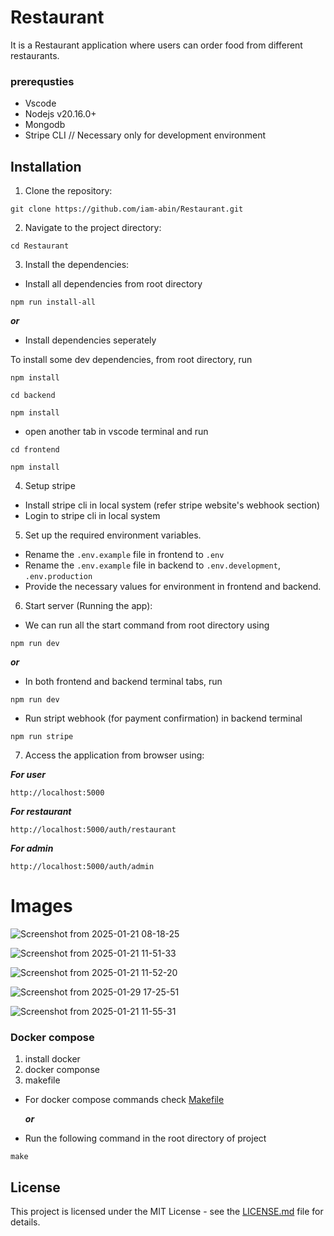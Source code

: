 # Restaurant


It is a Restaurant application where users can order food from different restaurants.

### prerequsties
- Vscode
- Nodejs v20.16.0+
- Mongodb 
- Stripe CLI // Necessary only for development environment

## Installation

1. Clone the repository:

```
git clone https://github.com/iam-abin/Restaurant.git
```

2. Navigate to the project directory:

```
cd Restaurant
```

3. Install the dependencies:

- Install all dependencies from root directory

```
npm run install-all
```

***or***
- Install dependencies seperately

To install some dev dependencies, from root directory, run

```
npm install
```

```
cd backend
```
```
npm install 
```
- open another tab in vscode terminal and run
```
cd frontend
```
```
npm install 
```

4. Setup stripe

- Install stripe cli in local system (refer stripe website's webhook section)
- Login to stripe cli in local system 

5. Set up the required environment variables.
- Rename the `.env.example` file in frontend to `.env`
- Rename the `.env.example` file in backend to `.env.development`, `.env.production`
- Provide the necessary values for environment in frontend and backend.

6. Start server (Running the app):

- We can run all the start command from root directory using
```
npm run dev
```
***or***
- In both frontend and backend terminal tabs, run

```
npm run dev
```
- Run stript webhook (for payment confirmation) in backend terminal 

```
npm run stripe
```

7. Access the application from browser using:

***For user***
```
http://localhost:5000
```
***For restaurant***
```
http://localhost:5000/auth/restaurant
```

***For admin***
```
http://localhost:5000/auth/admin
```

# Images
![Screenshot from 2025-01-21 08-18-25](https://github.com/user-attachments/assets/461c8020-cb3d-4fef-9651-78aafa1bc299)

![Screenshot from 2025-01-21 11-51-33](https://github.com/user-attachments/assets/9606b925-8553-4fbd-8eb0-b38532e3b887)

![Screenshot from 2025-01-21 11-52-20](https://github.com/user-attachments/assets/aaa9dce8-685a-41f7-9685-3dfa9cdb4274)

![Screenshot from 2025-01-29 17-25-51](https://github.com/user-attachments/assets/060c2e60-e448-46ba-85bd-9dea033a007a)

![Screenshot from 2025-01-21 11-55-31](https://github.com/user-attachments/assets/9f7ae398-1653-4c55-af71-b90ec8ab17e7)


### Docker compose
1. install docker 
2. docker componse
3. makefile
- For docker compose commands check [Makefile](Makefile)
  
  ***or***
  
- Run the following command in the root directory of project
```
make
```

## License

This project is licensed under the MIT License - see the [LICENSE.md](LICENSE.md) file for details.
